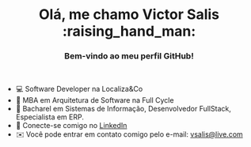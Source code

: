 <h1 align="center">Olá, me chamo Victor Salis :raising_hand_man:</h1>
<h3 align="center">Bem-vindo ao meu perfil GitHub!</h3>

<br>

* 💻 Software Developer na Localiza&Co
* 📘 MBA em Arquitetura de Software na Full Cycle
* 🧠 Bacharel em Sistemas de Informação, Desenvolvedor FullStack, Especialista em ERP.
* 🔗 Conecte-se comigo no <a href="https://linkedin.com/in/vsalis" target="blank">LinkedIn</a>
* ✉️ Você pode entrar em contato comigo pelo e-mail: [vsalis@live.com](mailto:vsalis@live.com)
